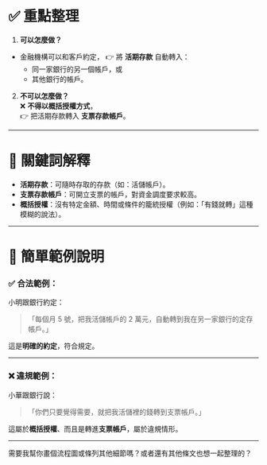 # ✅ 重點整理

1. **可以怎麼做？**  
- 金融機構可以和客戶約定，  👉 將 **活期存款** 自動轉入：  
    - 同一家銀行的另一個帳戶，或  
    - 其他銀行的帳戶。

2. **不可以怎麼做？**  
❌ **不得以概括授權方式**，  
👉 把活期存款轉入 **支票存款帳戶**。

---

# 📌 關鍵詞解釋

- **活期存款**：可隨時存取的存款（如：活儲帳戶）。
- **支票存款帳戶**：可開立支票的帳戶，對資金調度要求較高。
- **概括授權**：沒有特定金額、時間或條件的籠統授權（例如：「有錢就轉」這種模糊的說法）。

---

# 🧠 簡單範例說明

### ✅ 合法範例：
小明跟銀行約定：
>「每個月 5 號，把我活儲帳戶的 2 萬元，自動轉到我在另一家銀行的定存帳戶。」

這是**明確的約定**，符合規定。

---

### ❌ 違規範例：
小華跟銀行說：
>「你們只要覺得需要，就把我活儲裡的錢轉到支票帳戶。」

這屬於**概括授權**、而且是轉進**支票帳戶**，屬於違規情形。

---

需要我幫你畫個流程圖或條列其他細節嗎？或者還有其他條文也想一起整理的？